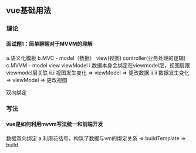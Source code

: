 ## vue基础用法
### 理论
#### 面试题1：简单聊聊对于MVVM的理解
a.语义化模板
b.MVC - model（数据） view(视图) controller(业务处理的逻辑)
c.MVVM - model view viewModel
    i.数据本身会绑定在viewmodel层，视图层跟viewmodel层关联
    ii.i 视图发生变化 => viewModel => 更改数据
    ii.ii 数据发生变化 => viewModel => 更改视图

双向绑定

### 写法
#### vue是如何利用mvvm写法统一和前端开发
数据双向绑定
a.利用花括号，构筑了数据与vm的绑定关系 => buildTemplate => build
